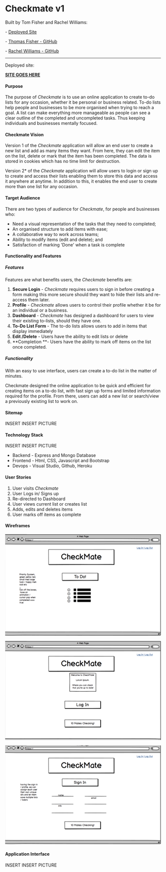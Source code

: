 # Checkmate v1

Built by Tom Fisher and Rachel Williams:

 \- <a href = "https://checkmate-tasks.herokuapp.com/" >Deployed Site</a>


 \- <a href = "https://github.com/thomasjfisher" >Thomas Fisher - GitHub</a>

  \- <a href = "https://github.com/rrachleanne" >Rachel Williams - GitHub</a>

------

Deployed site:

<u>**SITE GOES HERE**</u>

#### Purpose

The purpose of *Checkmate* is to use an online application to create to-do lists for any occasion, whether it be personal or business related. To-do lists help people and businesses to be more organised when trying to reach a goal. A list can make everything more manageable as people can see a clear outline of the completed and uncompleted tasks. Thus keeping individuals and businesses mentally focused. 

#### Checkmate Vision

Version 1 of the *Checkmate* application will allow an end user to create a new list and add as many items they want. From here, they can edit the item on the list, delete or mark that the item has been completed. The data is stored in cookies which has no time limit for destruction. 

Version 2* of the *Checkmate* application will allow users to login or sign up to create and access their lists enabling them to store this data and access it anywhere at anytime. In addition to this, it enables the end user to create more than one list for any occasion. 

<!--*Version has not been released yet.-->

#### Target Audience

There are two types of audience for *Checkmate*, for people and businesses who:

- Need a visual representation of the tasks that they need to completed;
- An organised structure to add items with ease;
- A collaborative way to work across teams;
- Ability to modify items (edit and delete); and
- Satisfaction of marking 'Done' when a task is complete

#### Functionality and Features

##### Features

Features are what benefits users, the *Checkmate* benefits are:

1. **Secure Login** - *Checkmate* requires users to sign in before creating a form making this more secure should they want to hide their lists and re-access them later.
2. **Profile** - *Checkmate* allows users to control their profile whether it be for an individual or a business.
3. **Dashboard** - *Checkmate* has designed a dashboard for users to view their existing to-lists, should they have one. 
4. **To-Do List Form** - The to-do lists allows users to add in items that display immediately 
5. **Edit /Delete** - Users have the ability to edit lists or delete
6. **Completion **- Users have the ability to mark off items on the list once completed.

##### Functionality 

With an easy to use interface, users can create a to-do list in the matter of minutes.

Checkmate designed the online application to be quick and efficient for creating items on a to-do list, with fast sign up forms and limited information required for the profile. From there, users can add a new list or search/view a previously existing list to work on.

#### Sitemap

INSERT INSERT PICTURE

#### Technology Stack

INSERT INSERT PICTURE

- Backend - Express and Mongo Database
- Frontend - Html, CSS, Javascript and Bootstrap
- Devops - Visual Studio, Github, Heroku

#### User Stories

1. User visits *Checkmate*
2. User Logs in/ Signs up
3. Re-directed to Dashboard
4. User views current list or creates list
5. Adds, edits and deletes items
6. User marks off items as complete

#### Wireframes

![Checkmate Home Page](https://github.com/rrachleanne/checkmate/blob/master/public/imgs/Checkmate%20-%20Home%20Page.png)

![Checkmate Log In](https://github.com/rrachleanne/checkmate/blob/master/public/imgs/Checkmate%20-%20Log%20In.png)

![Checkmate Sign In / Up](https://github.com/rrachleanne/checkmate/blob/master/public/imgs/Checkmate%20-%20User%20Sign%20In:Up.png)

#### Application Interface

INSERT INSERT PICTURE

